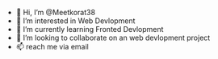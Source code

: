 - 👋 Hi, I’m @Meetkorat38
- 👀 I’m interested in  Web Devlopment
- 🌱 I’m currently learning Fronted Devlopment
- 💞️ I’m looking to collaborate on an web devlopment project
- 📫 reach me via email

<!---
Meetkorat38/Meetkorat38 is a ✨ special ✨ repository because its `README.md` (this file) appears on your GitHub profile.
You can click the Preview link to take a look at your changes.
--->
